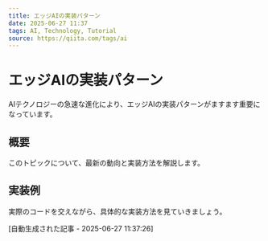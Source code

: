 ```yaml
---
title: エッジAIの実装パターン
date: 2025-06-27 11:37
tags: AI, Technology, Tutorial
source: https://qiita.com/tags/ai
---
```


# エッジAIの実装パターン

AIテクノロジーの急速な進化により、エッジAIの実装パターンがますます重要になっています。

## 概要

このトピックについて、最新の動向と実装方法を解説します。

## 実装例

実際のコードを交えながら、具体的な実装方法を見ていきましょう。

[自動生成された記事 - 2025-06-27 11:37:26]